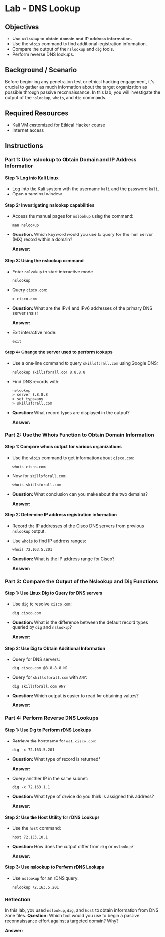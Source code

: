 # Lab - DNS Lookup

## Objectives
- Use `nslookup` to obtain domain and IP address information.
- Use the `whois` command to find additional registration information.
- Compare the output of the `nslookup` and `dig` tools.
- Perform reverse DNS lookups.

## Background / Scenario
Before beginning any penetration test or ethical hacking engagement, it's crucial to gather as much information about the target organization as possible through passive reconnaissance. In this lab, you will investigate the output of the `nslookup`, `whois`, and `dig` commands.

## Required Resources
- Kali VM customized for Ethical Hacker course
- Internet access

## Instructions

### Part 1: Use nslookup to Obtain Domain and IP Address Information

#### Step 1: Log into Kali Linux
- Log into the Kali system with the username `kali` and the password `kali`.
- Open a terminal window.

#### Step 2: Investigating nslookup capabilities
- Access the manual pages for `nslookup` using the command:
  ```
  man nslookup
  ```
- **Question:** Which keyword would you use to query for the mail server (MX) record within a domain?
  
  **Answer:**
  <!----><!---->

#### Step 3: Using the nslookup command
- Enter `nslookup` to start interactive mode.
  ```
  nslookup
  ```
- Query `cisco.com`:
  ```
  > cisco.com
  ```
- **Question:** What are the IPv4 and IPv6 addresses of the primary DNS server (ns1)?
  
  **Answer:**
  <!----><!---->

- Exit interactive mode:
  ```
  exit
  ```

#### Step 4: Change the server used to perform lookups
- Use a one-line command to query `skillsforall.com` using Google DNS:
  ```
  nslookup skillsforall.com 8.8.8.8
  ```
- Find DNS records with:
  ```
  nslookup
  > server 8.8.8.8
  > set type=any
  > skillsforall.com
  ```

- **Question:** What record types are displayed in the output?
  
  **Answer:**
  <!----><!---->

### Part 2: Use the Whois Function to Obtain Domain Information

#### Step 1: Compare whois output for various organizations
- Use the `whois` command to get information about `cisco.com`:
  ```
  whois cisco.com
  ```
- Now for `skillsforall.com`:
  ```
  whois skillsforall.com
  ```
  
- **Question:** What conclusion can you make about the two domains?
  
  **Answer:**
  <!----><!---->

#### Step 2: Determine IP address registration information
- Record the IP addresses of the Cisco DNS servers from previous `nslookup` output.
- Use `whois` to find IP address ranges:
  ```
  whois 72.163.5.201
  ```

- **Question:** What is the IP address range for Cisco?
  
  **Answer:**
  <!----><!---->

### Part 3: Compare the Output of the Nslookup and Dig Functions

#### Step 1: Use Linux Dig to Query for DNS servers
- Use `dig` to resolve `cisco.com`:
  ```
  dig cisco.com
  ```

- **Question:** What is the difference between the default record types queried by `dig` and `nslookup`?
  
  **Answer:**
  <!----><!---->

#### Step 2: Use Dig to Obtain Additional Information
- Query for DNS servers:
  ```
  dig cisco.com @8.8.8.8 NS
  ```

- Query for `skillsforall.com` with `ANY`:
  ```
  dig skillsforall.com ANY
  ```

- **Question:** Which output is easier to read for obtaining values?
  
  **Answer:**
  <!----><!---->

### Part 4: Perform Reverse DNS Lookups

#### Step 1: Use Dig to Perform rDNS Lookups
- Retrieve the hostname for `ns1.cisco.com`:
  ```
  dig -x 72.163.5.201
  ```

- **Question:** What type of record is returned?
  
  **Answer:**
  <!----><!---->

- Query another IP in the same subnet:
  ```
  dig -x 72.163.1.1
  ```

- **Question:** What type of device do you think is assigned this address?
  
  **Answer:**
  <!----><!---->

#### Step 2: Use the Host Utility for rDNS Lookups
- Use the `host` command:
  ```
  host 72.163.10.1
  ```
  
- **Question:** How does the output differ from `dig` or `nslookup`?
  
  **Answer:**
  <!----><!---->

#### Step 3: Use nslookup to Perform rDNS Lookups
- Use `nslookup` for an rDNS query:
  ```
  nslookup 72.163.5.201
  ```

### Reflection
In this lab, you used `nslookup`, `dig`, and `host` to obtain information from DNS zone files. **Question:** Which tool would you use to begin a passive reconnaissance effort against a targeted domain? Why?
  
**Answer:**
<!----><!---->

